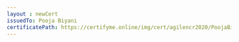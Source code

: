 ```yaml
--- 
layout : newCert 
issuedTo: Pooja Biyani 
certificatePath: https://certifyme.online/img/cert/agilencr2020/PoojaBiyani_d79a0.png
--- 
```

